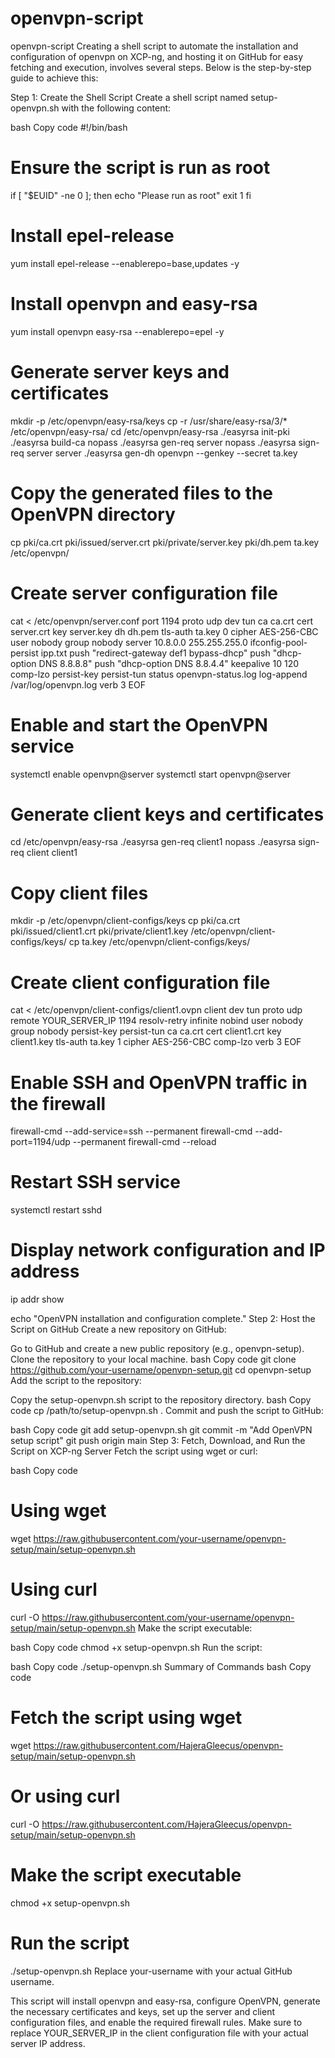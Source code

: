 # openvpn-script
openvpn-script
Creating a shell script to automate the installation and configuration of openvpn on XCP-ng, and hosting it on GitHub for easy fetching and execution, involves several steps. Below is the step-by-step guide to achieve this:

Step 1: Create the Shell Script
Create a shell script named setup-openvpn.sh with the following content:

bash
Copy code
#!/bin/bash

# Ensure the script is run as root
if [ "$EUID" -ne 0 ]; then
  echo "Please run as root"
  exit 1
fi

# Install epel-release
yum install epel-release --enablerepo=base,updates -y

# Install openvpn and easy-rsa
yum install openvpn easy-rsa --enablerepo=epel -y

# Generate server keys and certificates
mkdir -p /etc/openvpn/easy-rsa/keys
cp -r /usr/share/easy-rsa/3/* /etc/openvpn/easy-rsa/
cd /etc/openvpn/easy-rsa
./easyrsa init-pki
./easyrsa build-ca nopass
./easyrsa gen-req server nopass
./easyrsa sign-req server server
./easyrsa gen-dh
openvpn --genkey --secret ta.key

# Copy the generated files to the OpenVPN directory
cp pki/ca.crt pki/issued/server.crt pki/private/server.key pki/dh.pem ta.key /etc/openvpn/

# Create server configuration file
cat <<EOF > /etc/openvpn/server.conf
port 1194
proto udp
dev tun
ca ca.crt
cert server.crt
key server.key
dh dh.pem
tls-auth ta.key 0
cipher AES-256-CBC
user nobody
group nobody
server 10.8.0.0 255.255.255.0
ifconfig-pool-persist ipp.txt
push "redirect-gateway def1 bypass-dhcp"
push "dhcp-option DNS 8.8.8.8"
push "dhcp-option DNS 8.8.4.4"
keepalive 10 120
comp-lzo
persist-key
persist-tun
status openvpn-status.log
log-append /var/log/openvpn.log
verb 3
EOF

# Enable and start the OpenVPN service
systemctl enable openvpn@server
systemctl start openvpn@server

# Generate client keys and certificates
cd /etc/openvpn/easy-rsa
./easyrsa gen-req client1 nopass
./easyrsa sign-req client client1

# Copy client files
mkdir -p /etc/openvpn/client-configs/keys
cp pki/ca.crt pki/issued/client1.crt pki/private/client1.key /etc/openvpn/client-configs/keys/
cp ta.key /etc/openvpn/client-configs/keys/

# Create client configuration file
cat <<EOF > /etc/openvpn/client-configs/client1.ovpn
client
dev tun
proto udp
remote YOUR_SERVER_IP 1194
resolv-retry infinite
nobind
user nobody
group nobody
persist-key
persist-tun
ca ca.crt
cert client1.crt
key client1.key
tls-auth ta.key 1
cipher AES-256-CBC
comp-lzo
verb 3
EOF

# Enable SSH and OpenVPN traffic in the firewall
firewall-cmd --add-service=ssh --permanent
firewall-cmd --add-port=1194/udp --permanent
firewall-cmd --reload

# Restart SSH service
systemctl restart sshd

# Display network configuration and IP address
ip addr show

echo "OpenVPN installation and configuration complete."
Step 2: Host the Script on GitHub
Create a new repository on GitHub:

Go to GitHub and create a new public repository (e.g., openvpn-setup).
Clone the repository to your local machine.
bash
Copy code
git clone https://github.com/your-username/openvpn-setup.git
cd openvpn-setup
Add the script to the repository:

Copy the setup-openvpn.sh script to the repository directory.
bash
Copy code
cp /path/to/setup-openvpn.sh .
Commit and push the script to GitHub:

bash
Copy code
git add setup-openvpn.sh
git commit -m "Add OpenVPN setup script"
git push origin main
Step 3: Fetch, Download, and Run the Script on XCP-ng Server
Fetch the script using wget or curl:

bash
Copy code
# Using wget
wget https://raw.githubusercontent.com/your-username/openvpn-setup/main/setup-openvpn.sh

# Using curl
curl -O https://raw.githubusercontent.com/your-username/openvpn-setup/main/setup-openvpn.sh
Make the script executable:

bash
Copy code
chmod +x setup-openvpn.sh
Run the script:

bash
Copy code
./setup-openvpn.sh
Summary of Commands
bash
Copy code
# Fetch the script using wget
wget https://raw.githubusercontent.com/HajeraGleecus/openvpn-setup/main/setup-openvpn.sh

# Or using curl
curl -O https://raw.githubusercontent.com/HajeraGleecus/openvpn-setup/main/setup-openvpn.sh

# Make the script executable
chmod +x setup-openvpn.sh

# Run the script
./setup-openvpn.sh
Replace your-username with your actual GitHub username.

This script will install openvpn and easy-rsa, configure OpenVPN, generate the necessary certificates and keys, set up the server and client configuration files, and enable the required firewall rules. Make sure to replace YOUR_SERVER_IP in the client configuration file with your actual server IP address.
